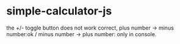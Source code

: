 # simple-calculator-js
the +/- toggle button does not work correct, 
plus number -> minus number:ok /  minus number -> plus number: only in console.
